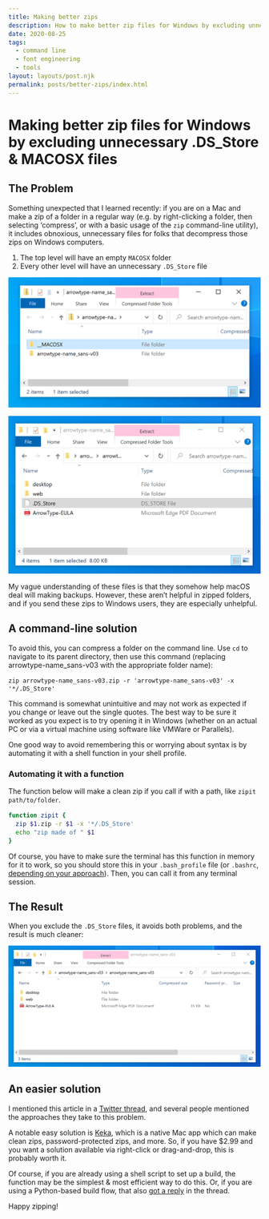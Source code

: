 ```yaml
---
title: Making better zips
description: How to make better zip files for Windows by excluding unnecessary .DS_Store & MACOSX files
date: 2020-08-25
tags:
  - command line
  - font engineering
  - tools
layout: layouts/post.njk
permalink: posts/better-zips/index.html
---
```



# Making better zip files for Windows by excluding unnecessary .DS_Store & MACOSX files

## The Problem

Something unexpected that I learned recently: if you are on a Mac and make a zip of a folder in a regular way (e.g. by right-clicking a folder, then selecting ‘compress’, or with a basic usage of the `zip` command-line utility), it includes obnoxious, unnecessary files for folks that decompress those zips on Windows computers.

1. The top level will have an empty `MACOSX` folder
2. Every other level will have an unnecessary `.DS_Store` file

![top level with empty 'MACOSX' folder](assets/2020-08-25-17-16-16.png)

![Main folder with '.DS_Store' file](assets/2020-08-25-17-16-31.png)

My vague understanding of these files is that they somehow help macOS deal will making backups. However, these aren’t helpful in zipped folders, and if you send these zips to Windows users, they are especially unhelpful.

## A command-line solution

To avoid this, you can compress a folder on the command line. Use `cd` to navigate to its parent directory, then use this command (replacing arrowtype-name_sans-v03 with the appropriate folder name):

```
zip arrowtype-name_sans-v03.zip -r 'arrowtype-name_sans-v03' -x '*/.DS_Store'
```

This command is somewhat unintuitive and may not work as expected if you change or leave out the single quotes. The best way to be sure it worked as you expect is to try opening it in Windows (whether on an actual PC or via a virtual machine using software like VMWare or Parallels). 

One good way to avoid remembering this or worrying about syntax is by automating it with a shell function in your shell profile.

### Automating it with a function

The function below will make a clean zip if you call if with a path, like `zipit path/to/folder`.

```bash
function zipit {
  zip $1.zip -r $1 -x '*/.DS_Store'
  echo "zip made of " $1
}
```

Of course, you have to make sure the terminal has this function in memory for it to work, so you should store this in your `.bash_profile` file (or `.bashrc`, [depending on your approach](https://scriptingosx.com/2017/04/about-bash_profile-and-bashrc-on-macos/)). Then, you can call it from any terminal session.

## The Result

When you exclude the `.DS_Store` files, it avoids both problems, and the result is much cleaner:

![Folder without the '.DS_Store' file](assets/2020-08-25-17-17-17.png)

## An easier solution

I mentioned this article in a [Twitter thread](https://twitter.com/ArrowType/status/1298375103152107520), and several people mentioned the approaches they take to this problem.

A notable easy solution is [Keka](https://apps.apple.com/us/app/keka/id470158793?mt=12), which is a native Mac app which can make clean zips, password-protected zips, and more. So, if you have $2.99 and you want a solution available via right-click or drag-and-drop, this is probably worth it.

Of course, if you are already using a shell script to set up a build, the function may be the simplest & most efficient way to do this. Or, if you are using a Python-based build flow, that also [got a reply](https://twitter.com/mass_driver_tm/status/1298377561869819905?s=20) in the thread.

Happy zipping!
